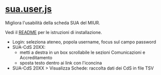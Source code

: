 # [sua.user.js](https://github.com/acavalin/tp_unipd/raw/refs/heads/main/sua.user.js)

Migliora l'usabilità della scheda SUA del MIUR.

Vedi il [README](https://github.com/acavalin/tp_unipd#installazione-di-uno-script-su-firefox-e-chrome) per le istruzioni di installazione.

* Login: seleziona ateneo, popola username, focus sul campo password
* SUA-CdS 20XX:
  * metti a destra in un box scrollabile le sezioni Comunicazioni e Accreditamento
  * sposta testo dentro ai link con l'iconcina
* SUA-CdS 20XX > Visualizza Schede: raccolta dati dei CdS in file TSV
